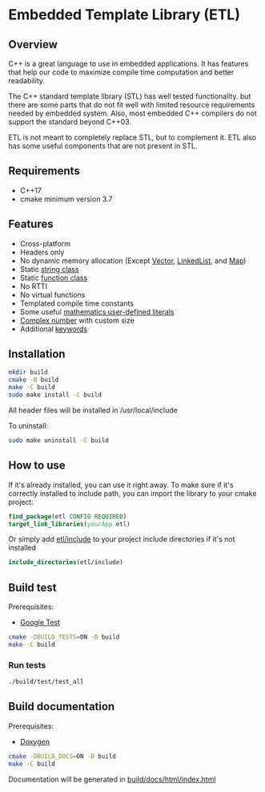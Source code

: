 # Embedded Template Library (ETL)

## Overview
C++ is a great language to use in embedded applications. 
It has features that help our code to maximize compile
time computation and better readability.

The C++ standard template library (STL) has well tested 
functionality. but there are some parts that do not fit 
well with limited resource requirements needed by embedded
system. Also, most embedded C++ compilers do not support 
the standard beyond C++03. 

ETL is not meant to completely replace STL, but to complement
it. ETL also has some useful components that are not present
in STL.

## Requirements
* C++17
* cmake minimum version 3.7

## Features
* Cross-platform
* Headers only
* No dynamic memory allocation (Except [Vector](include/etl/vector.h),
[LinkedList](include/etl/linked_list.h), and [Map](include/etl/map.h))
* Static [string class](include/etl/string.h)
* Static [function class](include/etl/function.h)
* No RTTI
* No virtual functions
* Templated compile time constants
* Some useful [mathematics user-defined literals](include/etl/math.h)
* [Complex number](include/etl/complex.h) with custom size
* Additional [keywords](include/etl/keywords.h)

## Installation
```bash
mkdir build
cmake -B build
make -C build
sudo make install -C build
```
All header files will be installed in /usr/local/include

To uninstall:
```bash
sudo make uninstall -C build
```

## How to use
If it's already installed, you can use it right away. To make sure
if it's correctly installed to include path, you can import the 
library to your cmake project:
```cmake
find_package(etl CONFIG REQUIRED)
target_link_libraries(yourApp etl)
```
Or simply add [etl/include](include) to your project include directories
if it's not installed
```cmake
include_directories(etl/include)
```

## Build test
Prerequisites:
* [Google Test](https://github.com/google/googletest)
```bash
cmake -DBUILD_TESTS=ON -B build
make -C build
```
### Run tests
```bash
./build/test/test_all
```

## Build documentation
Prerequisites:
* [Doxygen](https://github.com/doxygen/doxygen.git)
```bash
cmake -DBUILD_DOCS=ON -B build
make -C build
```
Documentation will be generated in 
[build/docs/html/index.html](build/docs/html/index.html)

